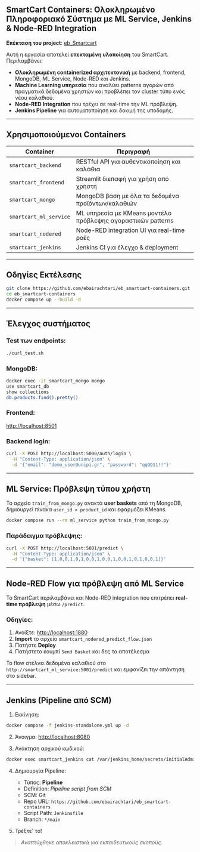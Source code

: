 ## SmartCart Containers: Ολοκληρωμένο Πληροφοριακό Σύστημα με ML Service, Jenkins & Node-RED Integration

**Επέκταση του project**: [eb\_Smartcart](https://github.com/ebairachtari/eb_Smartcart)

Αυτή η εργασία αποτελεί **επεκταμένη υλοποίηση** του SmartCart. Περιλαμβάνει:

* **Ολοκληρωμένη containerized αρχιτεκτονική** με backend, frontend, MongoDB, ML Service, Node-RED και Jenkins.
* **Machine Learning υπηρεσία** που αναλύει patterns αγορών από πραγματικά δεδομένα χρηστών και προβλέπει τον cluster τύπο ενός νέου καλαθιού.
* **Node-RED Integration** που τρέχει σε real-time την ML πρόβλεψη.
* **Jenkins Pipeline** για αυτοματοποίηση και δοκιμή της υποδομής.

---

## Χρησιμοποιούμενοι Containers

| Container              | Περιγραφή                                                    |
| ---------------------- | ------------------------------------------------------------ |
| `smartcart_backend`    | RESTful API για αυθεντικοποίηση και καλάθια               |
| `smartcart_frontend`   | Streamlit διεπαφή για χρήση από χρήστη                       |
| `smartcart_mongo`      | MongoDB βάση με όλα τα δεδομένα προϊόντων/καλαθιών           |
| `smartcart_ml_service` | ML υπηρεσία με KMeans μοντέλο πρόβλεψης αγοραστικών patterns |
| `smartcart_nodered`    | Node-RED integration UI για real-time ροές                   |
| `smartcart_jenkins`    | Jenkins CI για έλεγχο & deployment                           |

---

## Οδηγίες Εκτέλεσης

```bash
git clone https://github.com/ebairachtari/eb_smartcart-containers.git
cd eb_smartcart-containers
docker compose up --build -d
```

---

## Έλεγχος συστήματος

### Test των endpoints:

```bash
./curl_test.sh
```

### MongoDB:

```bash
docker exec -it smartcart_mongo mongo
use smartcart_db
show collections
db.products.find().pretty()
```

### Frontend:

[http://localhost:8501](http://localhost:8501)

### Backend login:

```bash
curl -X POST http://localhost:5000/auth/login \
  -H "Content-Type: application/json" \
  -d '{"email": "demo_user@unipi.gr", "password": "qqQQ11!!"}'
```

---

## ML Service: Πρόβλεψη τύπου χρήστη

Το αρχείο `train_from_mongo.py` ανακτά **user baskets** από τη MongoDB, δημιουργεί πίνακα `user_id × product_id` και εφαρμόζει KMeans.

```bash
docker compose run --rm ml_service python train_from_mongo.py
```

### Παράδειγμα πρόβλεψης:

```bash
curl -X POST http://localhost:5001/predict \
  -H "Content-Type: application/json" \
  -d '{"basket": [1,0,0,1,0,1,0,0,1,0,0,1,0,0,1,0,1,0,0,1]}'
```

---

## Node-RED Flow για πρόβλεψη από ML Service

Το SmartCart περιλαμβάνει και Node-RED integration που επιτρέπει **real-time πρόβλεψη** μέσω `/predict`.

### Οδηγίες:

1. Ανοίξτε: [http://localhost:1880](http://localhost:1880)
2. **Import** το αρχείο `smartcart_nodered_predict_flow.json`
3. Πατήστε **Deploy**
4. Πατήστετο κουμπί `Send Basket` και δες το αποτέλεσμα

Το flow στέλνει δεδομένα καλαθιού στο `http://smartcart_ml_service:5001/predict` και εμφανίζει την απάντηση στο sidebar.

---

## Jenkins (Pipeline από SCM)

1. Εκκίνηση:

```bash
docker compose -f jenkins-standalone.yml up -d
```

2. Άνοιγμα: [http://localhost:8080](http://localhost:8080)

3. Ανάκτηση αρχικού κωδικού:

```bash
docker exec smartcart_jenkins cat /var/jenkins_home/secrets/initialAdminPassword
```

4. Δημιουργία Pipeline:

   * Τύπος: **Pipeline**
   * Definition: *Pipeline script from SCM*
   * SCM: Git
   * Repo URL: `https://github.com/ebairachtari/eb_smartcart-containers`
   * Script Path: `Jenkinsfile`
   * Branch: `*/main`

5. Τρέξτε' το!


>*Αναπτύχθηκε αποκλειστικά για εκπαιδευτικούς σκοπούς.*
